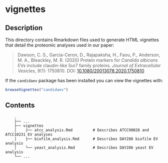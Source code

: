 
<!-- README.md is generated from README.Rmd. Please edit that file -->

# vignettes

## Description

This directory contains Rmarkdown files used to generate HTML vignettes
that detail the proteomic analyses used in our paper:

> Dawson, C. S., Garcia-Ceron, D., Rajapaksha, H., Faou, P., Anderson,
> M. A., Bleackley, M. R. (2020) Protein markers for *Candida albicans*
> EVs include claudin-like Sur7 family proteins. *Journal of
> Extracellular* *Vesicles*, 9(1): 1750810. DOI:
> [10.1080/20013078.2020.1750810](https://doi.org/10.1080/20013078.2020.1750810)

If the `candidaev` package has been installed you can view the vignettes
with:

``` r
browseVignettes("candidaev")
```

## Contents

``` 
    .
    ├── ...
    ├── vignettes
    │    ├── atcc_analysis.Rmd         # Describes ATCC90028 and ATCC10231 EV analyses
    │    ├── biofilm_analysis.Rmd      # Describes DAY286 biofilm EV analysis
    │    └── yeast_analysis.Rmd        # Describes DAY286 yeast EV analysis
    └── ...
```
